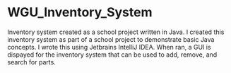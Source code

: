 # WGU_Inventory_System
Inventory system created as a school project written in Java.
I created this inventory system as part of a school project to demonstrate basic Java concepts. I wrote this using Jetbrains IntelliJ IDEA. When ran, a GUI is dispayed
for the inventory system that can be used to add, remove, and search for parts.
